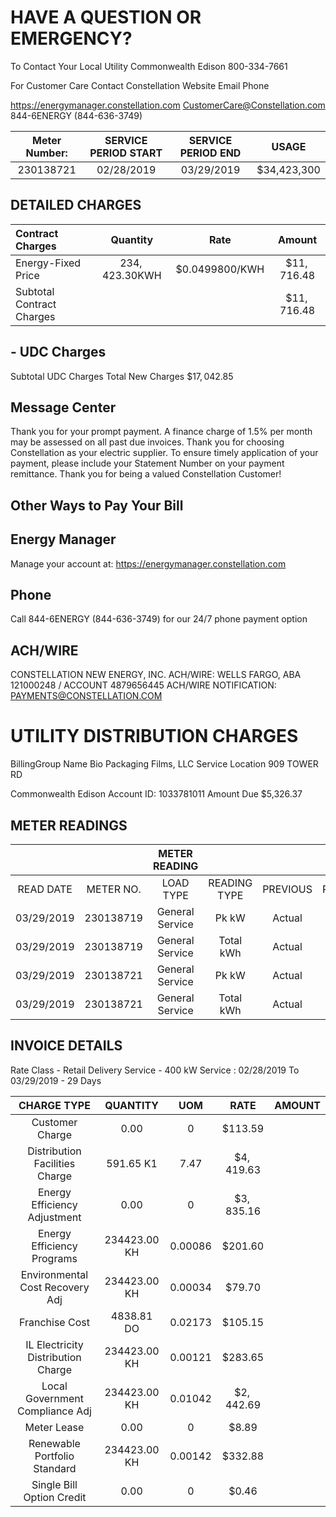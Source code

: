 # HAVE A QUESTION OR EMERGENCY? 

To Contact Your Local Utility
Commonwealth Edison
800-334-7661

For Customer Care Contact Constellation
Website
Email
Phone

https://energymanager.constellation.com
CustomerCare@Constellation.com
844-6ENERGY (844-636-3749)

| Meter Number: | SERVICE PERIOD START | SERVICE PERIOD END | USAGE |
| :--: | :--: | :--: | :--: |
| 230138721 | 02/28/2019 | 03/29/2019 | \$34,423,300 |

## DETAILED CHARGES

| Contract Charges | Quantity | Rate | Amount |
| :-- | :--: | :--: | :--: |
| Energy-Fixed Price | $234,423.30 \mathrm{KWH}$ | $\$ 0.0499800 / \mathrm{KWH}$ | $\$ 11,716.48$ |
| Subtotal Contract Charges |  |  | $\$ 11,716.48$ |

## - UDC Charges

Subtotal UDC Charges
Total New Charges $\$ 17,042.85$

## Message Center

Thank you for your prompt payment. A finance charge of $1.5 \%$ per month may be assessed on all past due invoices.
Thank you for choosing Constellation as your electric supplier.
To ensure timely application of your payment, please include your Statement Number on your payment remittance. Thank you for being a valued Constellation Customer!

## Other Ways to Pay Your Bill

## Energy Manager

Manage your account at:
https://energymanager.constellation.com

## Phone

Call 844-6ENERGY (844-636-3749) for our 24/7 phone payment option

## ACH/WIRE

CONSTELLATION NEW ENERGY, INC. ACH/WIRE: WELLS FARGO, ABA 121000248 / ACCOUNT 4879656445
ACH/WIRE NOTIFICATION:
PAYMENTS@CONSTELLATION.COM

# UTILITY DISTRIBUTION CHARGES 

BillingGroup Name Bio Packaging Films, LLC Service Location 909 TOWER RD

Commonwealth Edison Account ID: 1033781011
Amount Due \$5,326.37

## METER READINGS

|  |  | METER READING |  |  |  |  |  |
| :--: | :--: | :--: | :--: | :--: | :--: | :--: | :--: |
| READ DATE | METER NO. | LOAD TYPE | READING TYPE | PREVIOUS | PRESENT | MULTIPLY X | USAGE |
| 03/29/2019 | 230138719 | General Service | Pk kW | Actual | Actual |  | 220,608 |
| 03/29/2019 | 230138719 | General Service | Total kWh | Actual | Actual |  | 82,503,228 |
| 03/29/2019 | 230138721 | General Service | Pk kW | Actual | Actual |  | 385,248 |
| 03/29/2019 | 230138721 | General Service | Total kWh | Actual | Actual |  | 151,920,072 |

## INVOICE DETAILS

Rate Class - Retail Delivery Service - 400 kW
Service : 02/28/2019 To 03/29/2019 - 29 Days

| CHARGE TYPE | QUANTITY | UOM | RATE | AMOUNT |
| :--: | :--: | :--: | :--: | :--: |
| Customer Charge | 0.00 | 0 | $\$ 113.59$ |  |
| Distribution Facilities Charge | 591.65 K1 | 7.47 | $\$ 4,419.63$ |  |
| Energy Efficiency Adjustment | 0.00 | 0 | $\$ 3,835.16$ |  |
| Energy Efficiency Programs | 234423.00 KH | 0.00086 | $\$ 201.60$ |  |
| Environmental Cost Recovery Adj | 234423.00 KH | 0.00034 | $\$ 79.70$ |  |
| Franchise Cost | 4838.81 DO | 0.02173 | $\$ 105.15$ |  |
| IL Electricity Distribution Charge | 234423.00 KH | 0.00121 | $\$ 283.65$ |  |
| Local Government Compliance Adj | 234423.00 KH | 0.01042 | $\$ 2,442.69$ |  |
| Meter Lease | 0.00 | 0 | $\$ 8.89$ |  |
| Renewable Portfolio Standard | 234423.00 KH | 0.00142 | $\$ 332.88$ |  |
| Single Bill Option Credit | 0.00 | 0 | $\$ 0.46$ |  |
